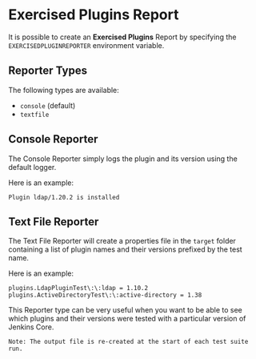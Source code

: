 # Exercised Plugins Report
It is possible to create an **Exercised Plugins** Report by specifying the `EXERCISEDPLUGINREPORTER` environment variable.

## Reporter Types
The following types are available:

 * `console` (default)
 * `textfile`

## Console Reporter
The Console Reporter simply logs the plugin and its version using the default logger.

Here is an example:

    Plugin ldap/1.20.2 is installed

## Text File Reporter
The Text File Reporter will create a properties file in the `target` folder containing a list of plugin names and their versions prefixed by the test name.

Here is an example:

	plugins.LdapPluginTest\:\:ldap = 1.10.2
	plugins.ActiveDirectoryTest\:\:active-directory = 1.38

This Reporter type can be very useful when you want to be able to see which plugins and their versions were tested with a particular version of Jenkins Core.

	Note: The output file is re-created at the start of each test suite run.

